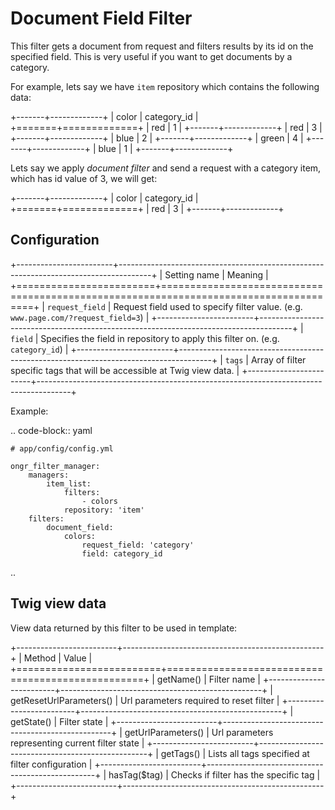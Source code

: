 Document Field Filter  
=====================  
This filter gets a document from request and filters results by its id on the specified field.
This is very useful if you want to get documents by a category.
  
For example, lets say we have `item` repository which contains the following data:
  
+-------+-------------+
| color | category_id |
+=======+=============+
| red   | 1           |
+-------+-------------+
| red   | 3           |
+-------+-------------+
| blue  | 2           |
+-------+-------------+
| green | 4           |
+-------+-------------+
| blue  | 1           |
+-------+-------------+
  
Lets say we apply *document filter* and send a request with a category item, which has id value of 3, we will get:
  
+-------+-------------+
| color | category_id |
+=======+=============+
| red   | 3           |
+-------+-------------+
  
Configuration  
-------------  
+------------------------+--------------------------------------------------------------------------------------+
| Setting name           | Meaning                                                                              |
+========================+======================================================================================+
| `request_field`        | Request field used to specify filter value. (e.g. `www.page.com/?request_field=3`)   |
+------------------------+--------------------------------------------------------------------------------------+
| `field`                | Specifies the field in repository to apply this filter on. (e.g. `category_id`)      |
+------------------------+--------------------------------------------------------------------------------------+
| `tags`                 | Array of filter specific tags that will be accessible at Twig view data.             |
+------------------------+--------------------------------------------------------------------------------------+
  
Example:
  
.. code-block:: yaml
  
    # app/config/config.yml
  
    ongr_filter_manager:
        managers:
            item_list:
                filters:
                    - colors
                repository: 'item'
        filters:
            document_field:
                colors:
                    request_field: 'category'
                    field: category_id
  
..  

Twig view data
--------------
View data returned by this filter to be used in template:

+-------------------------+--------------------------------------------------+
| Method                  | Value                                            |
+=========================+==================================================+
| getName()               | Filter name                                      |
+-------------------------+--------------------------------------------------+
| getResetUrlParameters() | Url parameters required to reset filter          |
+-------------------------+--------------------------------------------------+
| getState()              | Filter state                                     |
+-------------------------+--------------------------------------------------+
| getUrlParameters()      | Url parameters representing current filter state |
+-------------------------+--------------------------------------------------+
| getTags()               | Lists all tags specified at filter configuration |
+-------------------------+--------------------------------------------------+
| hasTag($tag)            | Checks if filter has the specific tag            |
+-------------------------+--------------------------------------------------+